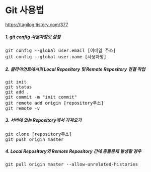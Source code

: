 # Git 사용법

https://tagilog.tistory.com/377

##### 1. git config 사용자정보 설정
<pre>
git config --global user.email [이메일 주소]
git config --global user.name [사용자명]
</pre>

##### 2. 클라이언트에서의 Local Repository 및 Remote Repository 연결 작업
<pre>
git init
git status
git add .
git commit -m "init commit"
git remote add origin [repository주소]
git remote -v
</pre>

##### 3. 서버에 있는 Repository에서 가져오기
<pre>
git clone [repository주소]
git push origin master
</pre>

##### 4. Local Repository와 Remote Repository 간에 충돌문제 발생할 경우
<pre>
git pull origin master --allow-unrelated-histories
</pre>
